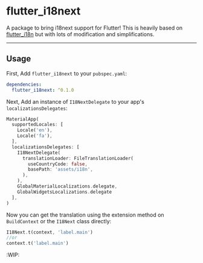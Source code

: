 # flutter_i18next
A package to bring i18next support for Flutter! This is heavily based on [flutter_i18n](https://jsfiddle.net/sm9wgLze) but with lots of modification and simplifications.

---

## Usage

First, Add `flutter_i18next` to your `pubspec.yaml`:

```yaml
dependencies:
  flutter_i18next: ^0.1.0
```

Next, Add an instance of `I18NextDelegate` to your app's `localizationsDelegates`:

```dart
MaterialApp(
  supportedLocales: [
    Locale('en'),
    Locale('fa'),
  ],
  localizationsDelegates: [
    I18NextDelegate(
      translationLoader: FileTranslationLoader(
        useCountryCode: false,
        basePath: 'assets/i18n',
      ),
    ),
    GlobalMaterialLocalizations.delegate,
    GlobalWidgetsLocalizations.delegate
  ],
)
```

Now you can get the translation using the extension method on `BuildContext` or the `I18Next` class directly:

```dart
I18Next.t(context, 'label.main')
//or
context.t('label.main')
```

:WIP:
